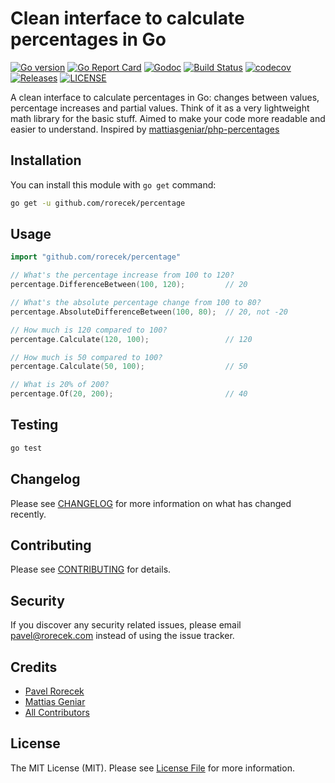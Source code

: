 # Clean interface to calculate percentages in Go

[![Go version](https://img.shields.io/github/go-mod/go-version/rorecek/percentage?style=flat-square)](https://github.com/rorecek/percentage/blob/master/go.mod)
[![Go Report Card](https://goreportcard.com/badge/github.com/rorecek/percentage?style=flat-square)](https://goreportcard.com/report/github.com/rorecek/percentage)
[![Godoc](http://img.shields.io/badge/go-documentation-blue.svg?style=flat-square)](https://godoc.org/github.com/rorecek/percentage)
[![Build Status](https://travis-ci.com/rorecek/percentage.svg?branch=master)](https://travis-ci.com/rorecek/percentage)
[![codecov](https://codecov.io/gh/rorecek/percentage/branch/master/graph/badge.svg)](https://codecov.io/gh/rorecek/percentage)
[![Releases](https://img.shields.io/github/v/release/rorecek/percentage?sort=semver&style=flat-square)](https://github.com/rorecek/percentage/releases)
[![LICENSE](https://img.shields.io/github/license/rorecek/percentage?style=flat-square)](https://github.com/rorecek/percentage/blob/master/LICENSE)

A clean interface to calculate percentages in Go: changes between values, percentage increases and partial values.
Think of it as a very lightweight math library for the basic stuff. Aimed to make your code more readable and easier to understand.
Inspired by [mattiasgeniar/php-percentages](https://github.com/mattiasgeniar/php-percentages)

## Installation

You can install this module with ```go get``` command:

``` bash
go get -u github.com/rorecek/percentage
```

## Usage

``` go
import "github.com/rorecek/percentage"

// What's the percentage increase from 100 to 120?
percentage.DifferenceBetween(100, 120);         // 20

// What's the absolute percentage change from 100 to 80?
percentage.AbsoluteDifferenceBetween(100, 80);  // 20, not -20

// How much is 120 compared to 100?
percentage.Calculate(120, 100);                 // 120

// How much is 50 compared to 100?
percentage.Calculate(50, 100);                  // 50

// What is 20% of 200?
percentage.Of(20, 200);                         // 40
```

## Testing

``` bash
go test
```

## Changelog

Please see [CHANGELOG](CHANGELOG.md) for more information on what has changed recently.

## Contributing

Please see [CONTRIBUTING](CONTRIBUTING.md) for details.

## Security

If you discover any security related issues, please email pavel@rorecek.com instead of using the issue tracker.

## Credits

- [Pavel Rorecek](https://github.com/rorecek)
- [Mattias Geniar](https://github.com/mattiasgeniar/php-percentages)
- [All Contributors](../../contributors)

## License

The MIT License (MIT). Please see [License File](LICENSE.md) for more information.
